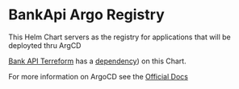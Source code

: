 BankApi Argo Registry
======
This Helm Chart servers as the registry for applications that will be deployted thru ArgCD

[Bank API Terreform](https://github.com/pimliprentiss/bankapi-terraform) has a [dependency](https://github.com/pimliprentiss/bankapi-terraform/blob/main/eks.tf)) on this Chart.

For more information on ArgoCD see the [Official Docs](https://argo-cd.readthedocs.io/en/stable/)
